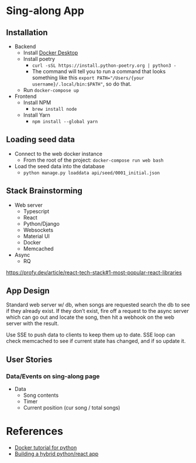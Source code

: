 # Sing-along App

## Installation

- Backend
  - Install [Docker Desktop](https://www.docker.com/products/docker-desktop)
  - Install poetry
    - `curl -sSL https://install.python-poetry.org | python3 -`
    - The command will tell you to run a command that looks something like this `export PATH="/Users/{your username}/.local/bin:$PATH"`, so do that.
  - Run `docker-compose up`
- Frontend
  - Install NPM
    - `brew install node`
  - Install Yarn
    - `npm install --global yarn`

## Loading seed data

- Connect to the web docker instance
  - From the root of the project: `docker-compose run web bash`
- Load the seed data into the database
  - `python manage.py loaddata api/seed/0001_initial.json`

## Stack Brainstorming

- Web server
  - Typescript
  - React
  - Python/Django
  - Websockets
  - Material UI
  - Docker
  - Memcached
- Async
  - RQ

https://profy.dev/article/react-tech-stack#1-most-popular-react-libraries

## App Design

Standard web server w/ db, when songs are requested search the db to see if they already exist. If they don’t exist, fire off a request to the async server which can go out and locate the song, then hit a webhook on the web server with the result.

Use SSE to push data to clients to keep them up to date. SSE loop can check memcached to see if current state has changed, and if so update it.

## User Stories

### Data/Events on sing-along page

- Data
  - Song contents
  - Timer
  - Current position (cur song / total songs)

# References

- [Docker tutorial for python](https://docs.docker.com/samples/django/)
- [Building a hybrid python/react app](https://fractalideas.com/blog/making-react-and-django-play-well-together-hybrid-app-model/)
